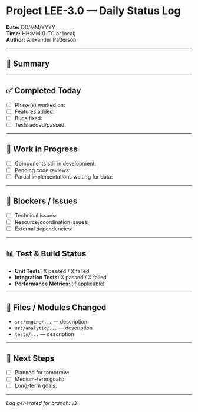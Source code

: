 # Project LEE-3.0 — Daily Status Log  
**Date:** DD/MM/YYYY  
**Time:** HH:MM (UTC or local)  
**Author:** Alexander Patterson  

---

## 📌 Summary
<!-- One-paragraph overview of the day's work, key achievements, and any blockers -->

---

## ✅ Completed Today
- [ ] Phase(s) worked on:
- [ ] Features added:
- [ ] Bugs fixed:
- [ ] Tests added/passed:

---

## 🔄 Work in Progress
- [ ] Components still in development:
- [ ] Pending code reviews:
- [ ] Partial implementations waiting for data:

---

## 🚧 Blockers / Issues
- [ ] Technical issues:
- [ ] Resource/coordination issues:
- [ ] External dependencies:

---

## 📊 Test & Build Status
- **Unit Tests:** X passed / X failed
- **Integration Tests:** X passed / X failed
- **Performance Metrics:** (if applicable)

---

## 📂 Files / Modules Changed
- `src/engine/...` — description
- `src/analytic/...` — description
- `tests/...` — description

---

## 📅 Next Steps
- [ ] Planned for tomorrow:
- [ ] Medium-term goals:
- [ ] Long-term goals:

---

*Log generated for branch:* `v3`  
